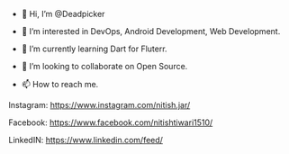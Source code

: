 - 👋 Hi, I’m @Deadpicker
- 👀 I’m interested in DevOps, Android Development, Web Development.
- 🌱 I’m currently learning Dart for Fluterr.
- 💞️ I’m looking to collaborate on Open Source.

- 📫 How to reach me.



Instagram:
https://www.instagram.com/nitish.jar/


Facebook:
https://www.facebook.com/nitishtiwari1510/



LinkedIN:
https://www.linkedin.com/feed/




<!---
Deadpicker/Deadpicker is a ✨ special ✨ repository because its `README.md` (this file) appears on your GitHub profile.
You can click the Preview link to take a look at your changes.
--->
